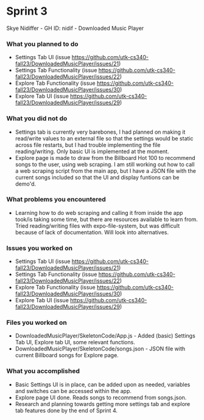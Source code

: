 # Sprint 3

Skye Nidiffer - GH ID: nidif - Downloaded Music Player

### What you planned to do
- Settings Tab UI (issue https://github.com/utk-cs340-fall23/DownloadedMusicPlayer/issues/21)
- Settings Tab Functionality (issue https://github.com/utk-cs340-fall23/DownloadedMusicPlayer/issues/22)
- Explore Tab Functionality (issue https://github.com/utk-cs340-fall23/DownloadedMusicPlayer/issues/30)
- Explore Tab UI (issue https://github.com/utk-cs340-fall23/DownloadedMusicPlayer/issues/29)

### What you did not do
- Settings tab is currently very barebones, I had planned on making it read/write values to an external file so that the settings would be static across file restarts, but I had trouble implementing the file reading/writing. Only basic UI is implemented at the moment.
- Explore page is made to draw from the Billboard Hot 100 to recommend songs to the user, using web scraping. I am still working out how to call a web scraping script from the main app, but I have a JSON file with the current songs included so that the UI and display funtions can be demo'd.

### What problems you encountered
- Learning how to do web scraping and calling it from inside the app took/is taking some time, but there are resources available to learn from. Tried reading/writing files with expo-file-system, but was difficult because of lack of documentation. Will look into alternatives.

### Issues you worked on
- Settings Tab UI (issue https://github.com/utk-cs340-fall23/DownloadedMusicPlayer/issues/21)
- Settings Tab Functionality (issue https://github.com/utk-cs340-fall23/DownloadedMusicPlayer/issues/22)
- Explore Tab Functionality (issue https://github.com/utk-cs340-fall23/DownloadedMusicPlayer/issues/30)
- Explore Tab UI (issue https://github.com/utk-cs340-fall23/DownloadedMusicPlayer/issues/29)

### Files you worked on
- DownloadedMusicPlayer/SkeletonCode/App.js - Added (basic) Settings Tab UI, Explore tab UI, some relevant functions.
- DownloadedMusicPlayer/SkeletonCode/songs.json - JSON file with current Billboard songs for Explore page.

### What you accomplished
- Basic Settings UI is in place, can be added upon as needed, variables and switches can be accessed within the app.
- Explore page UI done. Reads songs to recommend from songs.json.
- Research and planning towards getting more settings tab and explore tab features done by the end of Sprint 4.
